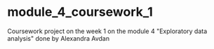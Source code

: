# module_4_coursework_1
Coursework project on the week 1 on the module 4 "Exploratory data analysis" done by Alexandra Avdan
